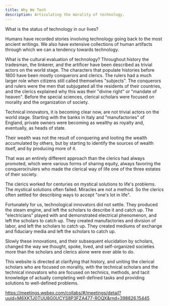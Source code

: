 ```yaml
---
title: Why We Tech
description: Articulating the morality of technology.
---
```

What is the status of technology in our lives?

Humans have recorded stories involving technology going back to the most ancient writings. We also have extensive collections of human artifacts through which we can a tendency towards technology.

What is the cultural evaluation of technology? Throughout history the tradesman, the tinkerer, and the artificer have been described as trivial actors on the world stage. The characters that populate histories before 1800 have been mostly conquerors and clerics. The rulers had a much larger role when citizens still called themselves "subjects". The conquerors and rulers were the men that subjugated all the residents of their countries, and the clerics explained why this was their "divine right" or "mandate of heaven". Before the special sciences, clerical scholars were focused on morality and the organization of society.

Technical innovators, it is becoming clear now, are not trivial actors on the world stage. Starting with the banks in Italy and "manufactories" of England, private owners were becoming as wealthy as royalty and, eventually, as heads of state.

Their wealth was not the result of conquering and looting the wealth accumulated by others, but by starting to identify the sources of wealth itself, and by producing more of it.

That was an entirely different approach than the clerics had always promoted, which were various forms of sharing equity, always favoring the conqueror/rulers who made the clerical way of life one of the three estates of their society.

The clerics worked for centuries on mystical solutions to life's problems. The mystical solutions often failed. Miracles are not a method. So the clerics often settled for describing ways to accept "one's lot in life".

Fortunately for us, technological innovators did not settle. They produced the steam engine, and left the scholars to describe it and catch up. The "electricians" played with and demonstrated electrical phenomenon, and left the scholars to catch up. They created manufactories and division of labor, and left the scholars to catch up. They created mediums of exchange and fiduciary media and left the scholars to catch up.

Slowly these innovations, and their subsequent elucidation by scholars, changed the way we thought, spoke, lived, and self-organized societies more than the scholars and clerics alone were ever able to do.

This website is directed at clarifying that history, and uniting the clerical scholars who are focused on morality, with the technical scholars and the technical innovators who are focused on technics, methods, and tacit knowledge of actually completing well-defined tasks and providing solutions to well-defined problems.

https://meetings.webex.com/collabs/#/meetings/detail?uuid=M6XKTJ0TUU8G0UCYS8P3FZA477-ROQX&rnd=398826.15445
